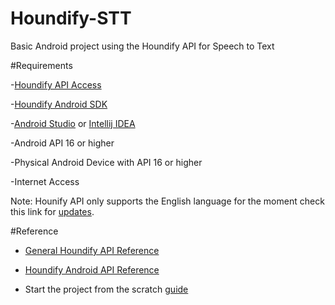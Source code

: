 # Houndify-STT

Basic Android project using the Houndify API for Speech to Text

#Requirements

-[Houndify API Access](https://www.houndify.com/signup)

-[Houndify Android SDK](https://docs.houndify.com/sdks#android)

-[Android Studio](https://developer.android.com/studio/index.html) or [Intellij IDEA](https://www.jetbrains.com/idea/)

-Android API 16 or higher

-Physical Android Device with API 16 or higher

-Internet Access

Note:
Hounify API only supports the English language for the moment check this link for [updates](https://www.houndify.com/faq).

#Reference
- [General Houndify API Reference](https://docs.houndify.com/reference)

- [Houndify Android API Reference](http://static.houndify.com/sdks/android/v0.2.21/javadoc/)

- Start the project from the scratch [guide](https://goo.gl/xq0MzQ)
